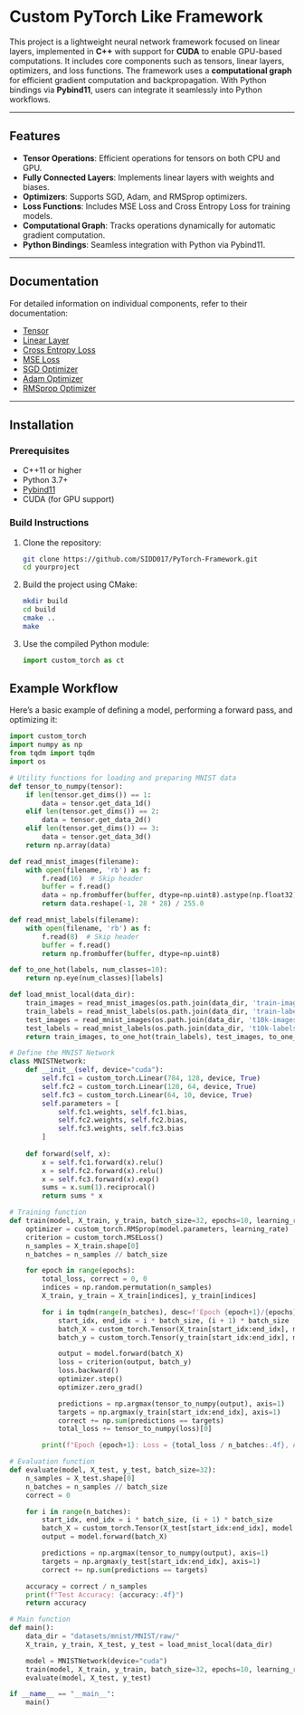 # Custom PyTorch Like Framework

This project is a lightweight neural network framework focused on linear layers, implemented in **C++** with support for **CUDA** to enable GPU-based computations. It includes core components such as tensors, linear layers, optimizers, and loss functions. The framework uses a **computational graph** for efficient gradient computation and backpropagation. With Python bindings via **Pybind11**, users can integrate it seamlessly into Python workflows.

---

## Features
- **Tensor Operations**: Efficient operations for tensors on both CPU and GPU.
- **Fully Connected Layers**: Implements linear layers with weights and biases.
- **Optimizers**: Supports SGD, Adam, and RMSprop optimizers.
- **Loss Functions**: Includes MSE Loss and Cross Entropy Loss for training models.
- **Computational Graph**: Tracks operations dynamically for automatic gradient computation.
- **Python Bindings**: Seamless integration with Python via Pybind11.

---

## Documentation
For detailed information on individual components, refer to their documentation:
- [Tensor](src/tensor/tensor_README.md)
- [Linear Layer](src/layers/linear_README.md)
- [Cross Entropy Loss](src/loss/cross_entropy_loss_README.md)
- [MSE Loss](src/loss/mse_loss_README.md)
- [SGD Optimizer](src/optimizers/sgd_README.md)
- [Adam Optimizer](src/optimizers/adam_README.md)
- [RMSprop Optimizer](src/optimizers/rmsprop_README.md)

---

## Installation

### Prerequisites
- C++11 or higher
- Python 3.7+
- [Pybind11](https://github.com/pybind/pybind11)
- CUDA (for GPU support)

### Build Instructions
1. Clone the repository:
   ```bash
   git clone https://github.com/SIDD017/PyTorch-Framework.git
   cd yourproject
2. Build the project using CMake:
   ```bash
   mkdir build
   cd build
   cmake ..
   make
3. Use the compiled Python module:
   ```python
   import custom_torch as ct

## Example Workflow
Here’s a basic example of defining a model, performing a forward pass, and optimizing it:
```python
import custom_torch
import numpy as np
from tqdm import tqdm
import os

# Utility functions for loading and preparing MNIST data
def tensor_to_numpy(tensor):
    if len(tensor.get_dims()) == 1:
        data = tensor.get_data_1d()
    elif len(tensor.get_dims()) == 2:
        data = tensor.get_data_2d()
    elif len(tensor.get_dims()) == 3:
        data = tensor.get_data_3d()
    return np.array(data)

def read_mnist_images(filename):
    with open(filename, 'rb') as f:
        f.read(16)  # Skip header
        buffer = f.read()
        data = np.frombuffer(buffer, dtype=np.uint8).astype(np.float32)
        return data.reshape(-1, 28 * 28) / 255.0

def read_mnist_labels(filename):
    with open(filename, 'rb') as f:
        f.read(8)  # Skip header
        buffer = f.read()
        return np.frombuffer(buffer, dtype=np.uint8)

def to_one_hot(labels, num_classes=10):
    return np.eye(num_classes)[labels]

def load_mnist_local(data_dir):
    train_images = read_mnist_images(os.path.join(data_dir, 'train-images-idx3-ubyte'))
    train_labels = read_mnist_labels(os.path.join(data_dir, 'train-labels-idx1-ubyte'))
    test_images = read_mnist_images(os.path.join(data_dir, 't10k-images-idx3-ubyte'))
    test_labels = read_mnist_labels(os.path.join(data_dir, 't10k-labels-idx1-ubyte'))
    return train_images, to_one_hot(train_labels), test_images, to_one_hot(test_labels)

# Define the MNIST Network
class MNISTNetwork:
    def __init__(self, device="cuda"):
        self.fc1 = custom_torch.Linear(784, 128, device, True)
        self.fc2 = custom_torch.Linear(128, 64, device, True)
        self.fc3 = custom_torch.Linear(64, 10, device, True)
        self.parameters = [
            self.fc1.weights, self.fc1.bias,
            self.fc2.weights, self.fc2.bias,
            self.fc3.weights, self.fc3.bias
        ]
    
    def forward(self, x):
        x = self.fc1.forward(x).relu()
        x = self.fc2.forward(x).relu()
        x = self.fc3.forward(x).exp()
        sums = x.sum(1).reciprocal()
        return sums * x

# Training function
def train(model, X_train, y_train, batch_size=32, epochs=10, learning_rate=0.001):
    optimizer = custom_torch.RMSprop(model.parameters, learning_rate)
    criterion = custom_torch.MSELoss()
    n_samples = X_train.shape[0]
    n_batches = n_samples // batch_size

    for epoch in range(epochs):
        total_loss, correct = 0, 0
        indices = np.random.permutation(n_samples)
        X_train, y_train = X_train[indices], y_train[indices]

        for i in tqdm(range(n_batches), desc=f'Epoch {epoch+1}/{epochs}'):
            start_idx, end_idx = i * batch_size, (i + 1) * batch_size
            batch_X = custom_torch.Tensor(X_train[start_idx:end_idx], model.device, False)
            batch_y = custom_torch.Tensor(y_train[start_idx:end_idx], model.device, False)

            output = model.forward(batch_X)
            loss = criterion(output, batch_y)
            loss.backward()
            optimizer.step()
            optimizer.zero_grad()

            predictions = np.argmax(tensor_to_numpy(output), axis=1)
            targets = np.argmax(y_train[start_idx:end_idx], axis=1)
            correct += np.sum(predictions == targets)
            total_loss += tensor_to_numpy(loss)[0]

        print(f"Epoch {epoch+1}: Loss = {total_loss / n_batches:.4f}, Accuracy = {correct / n_samples:.4f}")

# Evaluation function
def evaluate(model, X_test, y_test, batch_size=32):
    n_samples = X_test.shape[0]
    n_batches = n_samples // batch_size
    correct = 0

    for i in range(n_batches):
        start_idx, end_idx = i * batch_size, (i + 1) * batch_size
        batch_X = custom_torch.Tensor(X_test[start_idx:end_idx], model.device, False)
        output = model.forward(batch_X)

        predictions = np.argmax(tensor_to_numpy(output), axis=1)
        targets = np.argmax(y_test[start_idx:end_idx], axis=1)
        correct += np.sum(predictions == targets)

    accuracy = correct / n_samples
    print(f"Test Accuracy: {accuracy:.4f}")
    return accuracy

# Main function
def main():
    data_dir = "datasets/mnist/MNIST/raw/"
    X_train, y_train, X_test, y_test = load_mnist_local(data_dir)

    model = MNISTNetwork(device="cuda")
    train(model, X_train, y_train, batch_size=32, epochs=10, learning_rate=0.001)
    evaluate(model, X_test, y_test)

if __name__ == "__main__":
    main()


